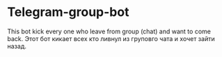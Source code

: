 # Telegram-group-bot
This bot kick every one who leave from group (chat) and want to come back. Этот бот кикает всех кто ливнул из груповго чата и хочет зайти назад.
